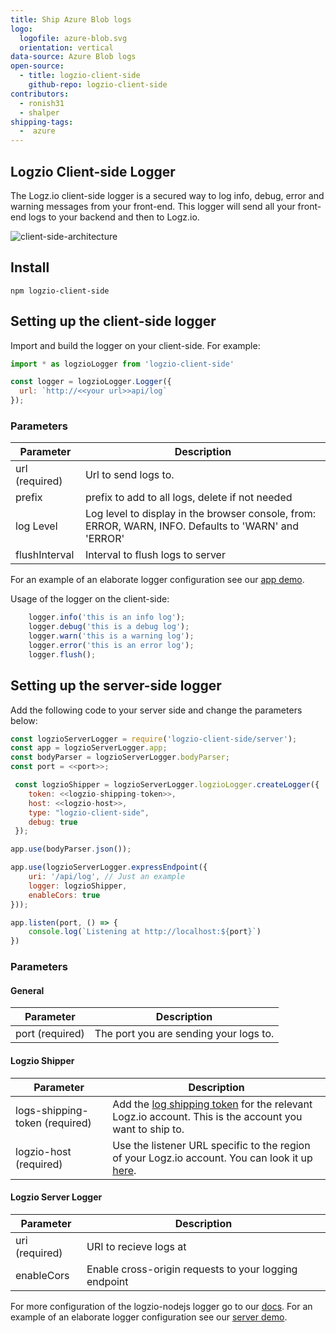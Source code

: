 ```yaml
---
title: Ship Azure Blob logs
logo:
  logofile: azure-blob.svg
  orientation: vertical
data-source: Azure Blob logs
open-source:
  - title: logzio-client-side
    github-repo: logzio-client-side
contributors:
  - ronish31
  - shalper
shipping-tags:
  -  azure
---
```


## Logzio Client-side Logger

The Logz.io client-side logger is a secured way to log info, debug, error and warning messages from your front-end.
This logger will send all your front-end logs to your backend and then to Logz.io.

![client-side-architecture](https://github.com/logzio/logzio-client-side/blob/master/clientside-logger-archi.png)

## Install

```shell
npm logzio-client-side
```

## Setting up the client-side logger

Import and build the logger on your client-side. For example:

```javascript
import * as logzioLogger from 'logzio-client-side'

const logger = logzioLogger.Logger({
  url: `http://<<your url>>api/log`
});
```

### Parameters

| Parameter | Description |
|---|---|
| url (required)| Url to send logs to. |
| prefix | prefix to add to all logs, delete if not needed |
| log Level | Log level to display in the browser console, from: ERROR, WARN, INFO. Defaults to 'WARN' and 'ERROR' |
| flushInterval | Interval to flush logs to server |

For an example of an elaborate logger configuration see our [app demo](https://github.com/logzio/logzio-client-side/blob/master/demo/app.html).

Usage of the logger on the client-side:
```javascript
    logger.info('this is an info log');
    logger.debug('this is a debug log');
    logger.warn('this is a warning log');
    logger.error('this is an error log');
    logger.flush();
```

## Setting up the server-side logger

Add the following code to your server side and change the parameters below:

```javascript
const logzioServerLogger = require('logzio-client-side/server');
const app = logzioServerLogger.app;
const bodyParser = logzioServerLogger.bodyParser;
const port = <<port>>;

 const logzioShipper = logzioServerLogger.logzioLogger.createLogger({
    token: <<logzio-shipping-token>>,
    host: <<logzio-host>>,
    type: "logzio-client-side",
    debug: true
 });

app.use(bodyParser.json());

app.use(logzioServerLogger.expressEndpoint({
    uri: '/api/log', // Just an example
    logger: logzioShipper,
    enableCors: true
}));

app.listen(port, () => {
    console.log(`Listening at http://localhost:${port}`)
})

```
### Parameters

#### General
| Parameter | Description |
|---|---|
| port (required)| The port you are sending your logs to. |

#### Logzio Shipper

| Parameter | Description |
|---|---|
| logs-shipping-token (required)| Add the [log shipping token](https://app.logz.io/#/dashboard/settings/general) for the relevant Logz.io account. This is the account you want to ship to. |
| logzio-host (required)| Use the listener URL specific to the region of your Logz.io account. You can look it up [here](https://docs.logz.io/user-guide/accounts/account-region.html). |

#### Logzio Server Logger

| Parameter | Description |
|---|---|
| uri (required)| URI to recieve logs at |
| enableCors | Enable cross-origin requests to your logging endpoint |


For more configuration of the logzio-nodejs logger go to our [docs](https://docs.logz.io/shipping/log-sources/nodejs.html).
For an example of an elaborate logger configuration see our [server demo](https://github.com/logzio/logzio-client-side/blob/master/demo/server.js).

